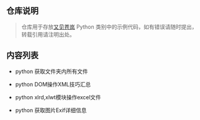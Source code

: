 ## 仓库说明

> 仓库用于存放[又见苍岚](https://www.zywvvd.com) Python 类别中的示例代码，如有错误请随时提出，转载引用请注明出处。

## 内容列表

- python 获取文件夹内所有文件
- python DOM操作XML技巧汇总
- python xlrd,xlwt模块操作excel文件

- python 获取图片Exif详细信息



